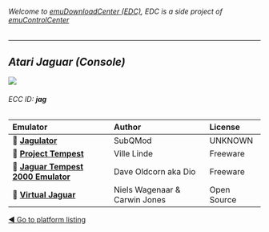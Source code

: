 ###### Welcome to [emuDownloadCenter (EDC)](https://github.com/PhoenixInteractiveNL/emuDownloadCenter/wiki/), EDC is a side project of [emuControlCenter](https://github.com/PhoenixInteractiveNL/emuControlCenter/wiki/)
***
## _Atari Jaguar (Console)_
![](https://raw.githubusercontent.com/wiki/PhoenixInteractiveNL/emuDownloadCenter/images_platform/ecc_jag_teaser.png)
###### ECC ID: **jag**

| Emulator   | Author      | License     |
|:-----------|:------------|:------------|
| :file_folder: [**Jagulator**](https://github.com/PhoenixInteractiveNL/emuDownloadCenter/wiki/Emulator-jagulator#menu) | SubQMod | UNKNOWN |
| :file_folder: [**Project Tempest**](https://github.com/PhoenixInteractiveNL/emuDownloadCenter/wiki/Emulator-projecttempest#menu) | Ville Linde | Freeware |
| :file_folder: [**Jaguar Tempest 2000 Emulator**](https://github.com/PhoenixInteractiveNL/emuDownloadCenter/wiki/Emulator-t2k#menu) | Dave Oldcorn aka Dio | Freeware |
| :file_folder: [**Virtual Jaguar**](https://github.com/PhoenixInteractiveNL/emuDownloadCenter/wiki/Emulator-virtualjaguar#menu) | Niels Wagenaar & Carwin Jones | Open Source |

[:arrow_backward: Go to platform listing](https://github.com/PhoenixInteractiveNL/emuDownloadCenter/wiki/EDC-Platform-List)
